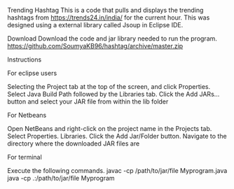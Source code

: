Trending Hashtag
This is a code that pulls and displays the trending hashtags from https://trends24.in/india/ for the current hour. This was designed using a external library called Jsoup  in Eclipse IDE.

Download
Download the code and jar library needed to run the program.
https://github.com/SoumyaKB96/hashtag/archive/master.zip


Instructions


For eclipse users 

Selecting the Project tab at the top of the screen, and click Properties. Select Java Build Path followed by the Libraries tab. Click the Add JARs… button and select your JAR file from within the lib folder

For Netbeans 

Open NetBeans and right-click on the project name in the Projects tab. Select Properties.  Libraries. Click the Add Jar/Folder button. Navigate to the directory where the downloaded JAR files are

For terminal

Execute the following commands.
javac -cp /path/to/jar/file Myprogram.java
java -cp .:/path/to/jar/file Myprogram



